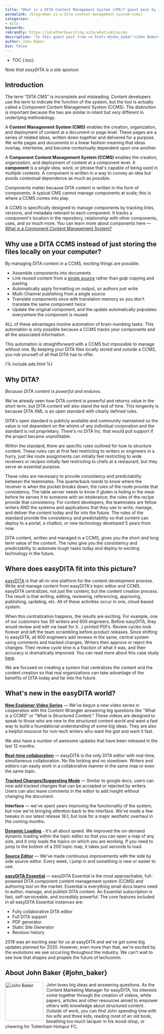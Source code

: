 ```yaml
---
title: "What is a DITA Content Management System (CMS)? guest post by John Baker"
permalink: /blog/what-is-a-dita-content-management-system-ccms/
categories:
- dita
keywords:
rebrandly: https://idratherbewriting.site/whatisditaccms
description: "In this guest post from <a href='#john_baker'>John Baker</a>, Content Marketing Manager for easyDITA, John explains what a component content management system (CCMS) is and why DITA is often used in these systems. John's article provides a solid introduction to why these larger, more robust systems are used with documentation. The ability to reuse content at a component level, assemble it into documents, track the component's usage across the system, include metadata, automate templates and formatting, and handle other tasks gives you a powerful way to manage content in an enterprise."
author: John Baker
bio: false
---
```


* TOC
{:toc}

*Note that easyDITA is a site sponsor.*

## Introduction

The term "DITA CMS" is incomplete and misleading. Content developers use the term to indicate the function of the system, but the tool is actually called a Component Content Management System (CCMS). The distinction is important because the two are similar in intent but _very_ different in underlying methodology.

A **Content Management System (CMS)** enables the creation, organization, and deployment of content at a document or page level. These pages are a series of related ideas, written down together and delivered for a purpose. We write pages and documents in a linear fashion meaning that ideas overlap, intertwine, and become contextually dependent upon one another.

A **Component Content Management System (CCMS)** enables the creation, organization, and deployment of content at a component level. A **component** is a _single_ idea, word, or phrase that's capable of being used in multiple contexts. A component is written in a way to convey an idea but avoids contextual dependence as much as possible.

Components matter because DITA content is written in the form of components. A typical CMS cannot manage components at scale; this is where a CCMS comes into play.

A CCMS is specifically designed to manage components by tracking links, versions, and metadata relevant to each component. It tracks a component's location in the repository, relationship with other components, uses, and so much more. You can learn more about components here &mdash; [What is a Component Content Management System?](https://easydita.com/what-is-a-component-content-management-system)

## Why use a DITA CCMS instead of just storing the files locally on your computer?

By managing DITA content in a CCMS, exciting things are possible.

*   Assemble components into documents
*   Link reused content from a [single source](https://easydita.com/what-is-a-single-source-of-truth-ssot/) rather than *gulp* copying and pasting
*   Automatically apply formatting on output, so authors just write
*   Multi-Channel publishing from a single source
*   Translate components once with translation memory so you don't translate the same component twice
*   Update the original component, and the update automatically populates everywhere the component is reused

ALL of these advantages involve automation of brain-numbing tasks. This automation is only possible because a CCMS tracks your components and all the associated information.

This automation is straightforward with a CCMS but impossible to manage without one. By keeping your DITA files locally stored and outside a CCMS, you rob yourself of all that DITA has to offer.

{% include ads.html %}

## Why DITA?

_Because DITA content is powerful and endures._

We've already seen how DITA content is powerful and returns value in the short term, but DITA content will also stand the test of time. This longevity is because DITA XML is an open standard with clearly defined rules.

DITA's open standard is publicly available and community maintained so the value is not dependent on the whims of any individual corporation and the standard is not proprietary. There's no DITA Inc. that would pull support if the project became unprofitable.

Within the standard, there are specific rules outlined for how to structure content. These rules can at first feel restricting to writers or engineers in a hurry, just like route assignments can initially feel restricting to wide receivers or recipes initially feel restricting to chefs at a restaurant, but they serve an essential purpose.

These rules are necessary to provide consistency and predictability between the teammates. The quarterback needs to know where the receiver is when the pocket breaks down; the rules of the route provide that consistency. The table server needs to know if gluten is hiding in the meal before he serves it to someone with an intolerance; the rules of the recipe provide that consistency. For content developers, the teammates are fellow writers AND the systems and applications that they use to write, manage, and deliver the content today and far into the future. The rules of the standard provide the consistency and predictability so that content can deploy to a portal, a chatbot, or new technology developed 5 years from now.

DITA content, written and managed in a CCMS, gives you the short _and_ long term value of the content. The rules give you the consistency and predictability to automate tough tasks today _and_ deploy to exciting technology in the future.

## Where does easyDITA fit into this picture?

[easyDITA](https://easydita.com/) is that all-in-one platform for the content development process. Write and manage content from easyDITA's topic editor and CCMS. easyDITA centralizes, not just the content, but the content creation process. The result is that writing, editing, reviewing, referencing, approving, publishing, updating, etc. All of these activities occur in one, cloud-based system.

When this centralization happens, the results are exciting. For example, one of our customers has 30 writers and 600 engineers. Before easyDITA, they would review and edit via (wait for it…) printed PDFs. Review cycles took forever and left the team scrambling before product releases. Since shifting to easyDITA, all 600 engineers add reviews in the same, central system using comments and tracked changes. Writers then approve or reject the changes. Their review cycle time is a fraction of what it was, and their accuracy is dramatically improved. You can read more about this case study [here](https://easydita.com/project/f5-case-study/).

We are focused on creating a system that centralizes the content and the content creation so that real organizations can take advantage of the benefits of DITA today and far into the future.

## What's new in the easyDITA world?

**[New Explainer Video Series](https://easydita.com/explainer-videos/)** &mdash; We've begun a new video series in cooperation with the Content Wrangler answering big questions like "What is a CCMS" or "What is Structured Content." These videos are designed to speak to those who are new to the structured content world and want a fast way to build a foundational understanding of some big ideas. They are also a helpful resource for non-tech writers who want the gist and want it fast.

We also have a number of awesome updates that have been released in the last 12 months:

**[Real-time collaboration](https://easydita.com/easydita-editor/)** &mdash; easyDITA is the only DITA editor with real-time, simultaneous collaboration. No file locking and no slowdown. Writers and editors can easily work in a collaborative manner in the same map or even the same topic.

**[Tracked Changes/Suggesting Mode](https://docs.easydita.com/docs/user-guide/180/review-interface/reviewing)** &mdash; Similar to google docs, users can now add tracked changes that can be accepted or rejected by writers. Users can also leave comments in the editor to add insight without changing the document.

**Interface** &mdash; we've spent years improving the functionality of the system, but now we're bringing attention back to the interface. We've made a few tweaks in our latest release 18.1, but look for a major aesthetic overhaul in the coming months.

**[Dynamic Loading ](https://youtu.be/wR_gxZyYaDE?t=61)**- It's all about speed. We improved the on-demand dynamic loading within the topic editor so that you can open a map of any size, and it only loads the topics on which you are working. If you need to jump to the bottom of a 200 topic map, it takes just seconds to load.

**[Source Editor](https://docs.easydita.com/docs/user-guide/180/easydita-interfaces/topic-editor#source-editor)** &mdash; We've made continuous improvements with the side by side source editor. Every week, I jump in and something is new or easier to use.

**[easyDITA Essential](https://easydita.com/pricing/)** &mdash; easyDITA Essential is the most approachable, full-powered DITA component content management system (CCMS) and authoring tool on the market. Essential is everything small docs teams need to author, manage, and publish DITA content. An Essential subscription is fast, self-serviceable, and incredibly powerful. The core features included in all easyDITA Essential instances are:

*   Fully collaborative DITA editor
*   Full DITA support
*   PDF generator
*   Static Site Generator
*   Revision history

2019 was an exciting year for us at easyDITA and we've got some big updates planned for 2020. However, even more than that, we're excited by the evolutions we see occurring throughout the industry. We can't wait to see how that shapes and propels the future of techcomm.

## About John Baker {#john_baker}

<div style="float: left; margin-right: 10px;"><a href='https://easydita.com/author/john-baker/'><img alt="John Baker" src="https://s3.us-west-1.wasabisys.com/idbwmedia.com/images/johnbakerimage.jpg" width="125" /></a></div>John loves big ideas and answering questions. As the Content Marketing Manager for easyDITA, his interests come together through the creation of videos, white papers, articles and other resources aimed to empower others with knowledge about structured content. Outside of work, you can find John spending time with his wife and three kids, reading most of an old book, breathing too much lacquer in his wood-shop, or cheering for Tottenham Hotspur FC.
